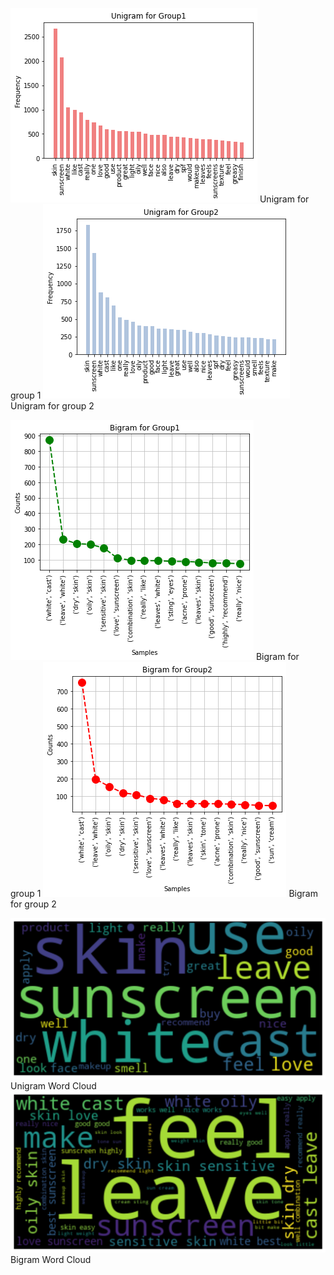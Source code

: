 ![](Plots/unigram_group1.png)
Unigram for group 1
![](Plots/unigram_group2.png)
Unigram for group 2

![](Plots/bigram_group1.png)
Bigram for group 1
![](Plots/bigram_group2.png)
Bigram for group 2

![](Plots/Single_Word_WordCloud.png)
Unigram Word Cloud
![](Plots/Bigram_Word_WordCloud.png)
Bigram Word Cloud